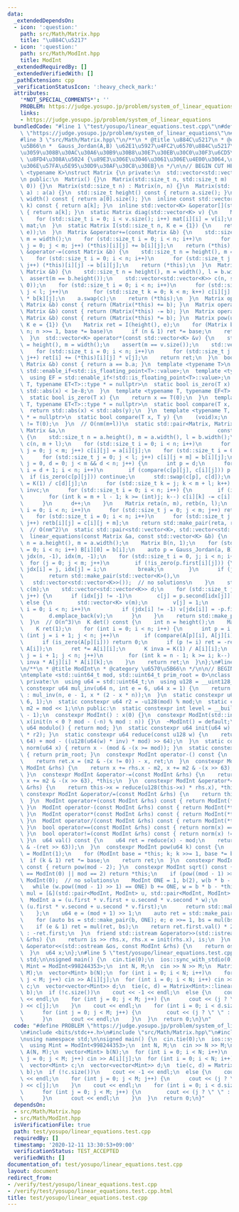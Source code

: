 ```yaml
---
data:
  _extendedDependsOn:
  - icon: ':question:'
    path: src/Math/Matrix.hpp
    title: "\u884C\u5217"
  - icon: ':question:'
    path: src/Math/ModInt.hpp
    title: ModInt
  _extendedRequiredBy: []
  _extendedVerifiedWith: []
  _pathExtension: cpp
  _verificationStatusIcon: ':heavy_check_mark:'
  attributes:
    '*NOT_SPECIAL_COMMENTS*': ''
    PROBLEM: https://judge.yosupo.jp/problem/system_of_linear_equations
    links:
    - https://judge.yosupo.jp/problem/system_of_linear_equations
  bundledCode: "#line 1 \"test/yosupo/linear_equations.test.cpp\"\n#define PROBLEM\
    \ \"https://judge.yosupo.jp/problem/system_of_linear_equations\"\n#include <bits/stdc++.h>\n\
    #line 3 \"src/Math/Matrix.hpp\"\n/**\n * @title \u884C\u5217\n * @category \u6570\
    \u5B66\n *  Gauss_Jordan(A,B) \u62E1\u5927\u4FC2\u6570\u884C\u5217\u306B\u5BFE\
    \u3059\u308B\u30AC\u30A6\u30B9\u30B8\u30E7\u30EB\u30C0\u30F3\u6CD5\n *  linear_equations(A,b)\
    \ \u8FD4\u308A\u5024 {\u89E3\u306E\u3046\u3061\u306E\u4E00\u3064,\u89E3\u7A7A\u9593\
    \u306E\u57FA\u5E95\u30D9\u30AF\u30C8\u30EB}\n */\n\n// BEGIN CUT HERE\n\ntemplate\
    \ <typename K>\nstruct Matrix {\n private:\n  std::vector<std::vector<K>> a;\n\
    \n public:\n  Matrix() {}\n  Matrix(std::size_t n, std::size_t m) : a(n, std::vector<K>(m,\
    \ 0)) {}\n  Matrix(std::size_t n) : Matrix(n, n) {}\n  Matrix(std::vector<std::vector<K>>\
    \ a) : a(a) {}\n  std::size_t height() const { return a.size(); }\n  std::size_t\
    \ width() const { return a[0].size(); }\n  inline const std::vector<K> &operator[](std::size_t\
    \ k) const { return a[k]; }\n  inline std::vector<K> &operator[](std::size_t k)\
    \ { return a[k]; }\n  static Matrix diag(std::vector<K> v) {\n    Matrix mat(v.size());\n\
    \    for (std::size_t i = 0; i < v.size(); i++) mat[i][i] = v[i];\n    return\
    \ mat;\n  }\n  static Matrix I(std::size_t n, K e = {1}) {\n    return diag(std::vector<K>(n,\
    \ e));\n  }\n  Matrix &operator+=(const Matrix &b) {\n    std::size_t n = height(),\
    \ m = width();\n    for (std::size_t i = 0; i < n; i++)\n      for (std::size_t\
    \ j = 0; j < m; j++) (*this)[i][j] += b[i][j];\n    return (*this);\n  }\n  Matrix\
    \ &operator-=(const Matrix &b) {\n    std::size_t n = height(), m = width();\n\
    \    for (std::size_t i = 0; i < n; i++)\n      for (std::size_t j = 0; j < m;\
    \ j++) (*this)[i][j] -= b[i][j];\n    return (*this);\n  }\n  Matrix &operator*=(const\
    \ Matrix &b) {\n    std::size_t n = height(), m = width(), l = b.width();\n  \
    \  assert(m == b.height());\n    std::vector<std::vector<K>> c(n, std::vector<K>(l,\
    \ 0));\n    for (std::size_t i = 0; i < n; i++)\n      for (std::size_t j = 0;\
    \ j < l; j++)\n        for (std::size_t k = 0; k < m; k++) c[i][j] += (*this)[i][k]\
    \ * b[k][j];\n    a.swap(c);\n    return (*this);\n  }\n  Matrix operator+(const\
    \ Matrix &b) const { return (Matrix(*this) += b); }\n  Matrix operator-(const\
    \ Matrix &b) const { return (Matrix(*this) -= b); }\n  Matrix operator*(const\
    \ Matrix &b) const { return (Matrix(*this) *= b); }\n  Matrix pow(uint64_t n,\
    \ K e = {1}) {\n    Matrix ret = I(height(), e);\n    for (Matrix base = *this;\
    \ n; n >>= 1, base *= base)\n      if (n & 1) ret *= base;\n    return ret;\n\
    \  }\n  std::vector<K> operator*(const std::vector<K> &v) {\n    std::size_t n\
    \ = height(), m = width();\n    assert(m == v.size());\n    std::vector<K> ret(n);\n\
    \    for (std::size_t i = 0; i < n; i++)\n      for (std::size_t j = 0; j < m;\
    \ j++) ret[i] += (*this)[i][j] * v[j];\n    return ret;\n  }\n  bool operator==(const\
    \ Matrix &b) const { return a == b.a; }\n  template <typename T>\n  using ET =\
    \ std::enable_if<std::is_floating_point<T>::value>;\n  template <typename T>\n\
    \  using EF = std::enable_if<!std::is_floating_point<T>::value>;\n  template <typename\
    \ T, typename ET<T>::type * = nullptr>\n  static bool is_zero(T x) {\n    return\
    \ std::abs(x) < 1e-8;\n  }\n  template <typename T, typename EF<T>::type * = nullptr>\n\
    \  static bool is_zero(T x) {\n    return x == T(0);\n  }\n  template <typename\
    \ T, typename ET<T>::type * = nullptr>\n  static bool compare(T x, T y) {\n  \
    \  return std::abs(x) < std::abs(y);\n  }\n  template <typename T, typename EF<T>::type\
    \ * = nullptr>\n  static bool compare(T x, T y) {\n    (void)x;\n    return y\
    \ != T(0);\n  }\n  // O(nm(m+l))\n  static std::pair<Matrix, Matrix> Gauss_Jordan(const\
    \ Matrix &a,\n                                                const Matrix &b)\
    \ {\n    std::size_t n = a.height(), m = a.width(), l = b.width();\n    Matrix\
    \ c(n, m + l);\n    for (std::size_t i = 0; i < n; i++)\n      for (std::size_t\
    \ j = 0; j < m; j++) c[i][j] = a[i][j];\n    for (std::size_t i = 0; i < n; i++)\n\
    \      for (std::size_t j = 0; j < l; j++) c[i][j + m] = b[i][j];\n    for (std::size_t\
    \ j = 0, d = 0; j < m && d < n; j++) {\n      int p = d;\n      for (std::size_t\
    \ i = d + 1; i < n; i++)\n        if (compare(c[p][j], c[i][j])) p = i;\n    \
    \  if (is_zero(c[p][j])) continue;\n      std::swap(c[p], c[d]);\n      K invc\
    \ = K(1) / c[d][j];\n      for (std::size_t k = j; k < m + l; k++) c[d][k] *=\
    \ invc;\n      for (std::size_t i = 0; i < n; i++) {\n        if (i == d) continue;\n\
    \        for (int k = m + l - 1; k >= (int)j; k--) c[i][k] -= c[i][j] * c[d][k];\n\
    \      }\n      d++;\n    }\n    Matrix reta(n, m), retb(n, l);\n    for (std::size_t\
    \ i = 0; i < n; i++)\n      for (std::size_t j = 0; j < m; j++) reta[i][j] = c[i][j];\n\
    \    for (std::size_t i = 0; i < n; i++)\n      for (std::size_t j = 0; j < l;\
    \ j++) retb[i][j] = c[i][j + m];\n    return std::make_pair(reta, retb);\n  }\n\
    \  // O(nm^2)\n  static std::pair<std::vector<K>, std::vector<std::vector<K>>>\n\
    \  linear_equations(const Matrix &a, const std::vector<K> &b) {\n    std::size_t\
    \ n = a.height(), m = a.width();\n    Matrix B(n, 1);\n    for (std::size_t i\
    \ = 0; i < n; i++) B[i][0] = b[i];\n    auto p = Gauss_Jordan(a, B);\n    std::vector<int>\
    \ jdx(n, -1), idx(m, -1);\n    for (std::size_t i = 0, j; i < n; i++) {\n    \
    \  for (j = 0; j < m; j++)\n        if (!is_zero(p.first[i][j])) {\n         \
    \ jdx[i] = j, idx[j] = i;\n          break;\n        }\n      if (j == m && !is_zero(p.second[i][0]))\n\
    \        return std::make_pair(std::vector<K>(),\n                           \
    \   std::vector<std::vector<K>>());  // no solutions\n    }\n    std::vector<K>\
    \ c(m);\n    std::vector<std::vector<K>> d;\n    for (std::size_t j = 0; j < m;\
    \ j++) {\n      if (idx[j] != -1)\n        c[j] = p.second[idx[j]][0];\n     \
    \ else {\n        std::vector<K> v(m);\n        v[j] = 1;\n        for (std::size_t\
    \ i = 0; i < n; i++)\n          if (jdx[i] != -1) v[jdx[i]] = -p.first[i][j];\n\
    \        d.emplace_back(v);\n      }\n    }\n    return std::make_pair(c, d);\n\
    \  }\n  // O(n^3)\n  K det() const {\n    int n = height();\n    Matrix A(a);\n\
    \    K ret(1);\n    for (int i = 0; i < n; i++) {\n      int p = i;\n      for\
    \ (int j = i + 1; j < n; j++)\n        if (compare(A[p][i], A[j][i])) p = j;\n\
    \      if (is_zero(A[p][i])) return 0;\n      if (p != i) ret = -ret;\n      std::swap(A[p],\
    \ A[i]);\n      ret *= A[i][i];\n      K inva = K(1) / A[i][i];\n      for (int\
    \ j = i + 1; j < n; j++)\n        for (int k = n - 1; k >= i; k--) A[j][k] -=\
    \ inva * A[j][i] * A[i][k];\n    }\n    return ret;\n  }\n};\n#line 3 \"src/Math/ModInt.hpp\"\
    \n/**\n * @title ModInt\n * @category \u6570\u5B66\n */\n\n// BEGIN CUT HERE\n\
    \ntemplate <std::uint64_t mod, std::uint64_t prim_root = 0>\nclass ModInt {\n\
    \ private:\n  using u64 = std::uint64_t;\n  using u128 = __uint128_t;\n  static\
    \ constexpr u64 mul_inv(u64 n, int e = 6, u64 x = 1) {\n    return e == 0 ? x\
    \ : mul_inv(n, e - 1, x * (2 - x * n));\n  }\n  static constexpr u64 inv = mul_inv(mod,\
    \ 6, 1);\n  static constexpr u64 r2 = -u128(mod) % mod;\n  static constexpr u64\
    \ m2 = mod << 1;\n\n public:\n  static constexpr int level = __builtin_ctzll(mod\
    \ - 1);\n  constexpr ModInt() : x(0) {}\n  constexpr ModInt(std::int64_t n) :\
    \ x(init(n < 0 ? mod - (-n) % mod : n)) {}\n  ~ModInt() = default;\n  static constexpr\
    \ u64 modulo() { return mod; }\n  static constexpr u64 init(u64 w) { return reduce(u128(w)\
    \ * r2); }\n  static constexpr u64 reduce(const u128 w) {\n    return u64(w >>\
    \ 64) + mod - ((u128(u64(w) * inv) * mod) >> 64);\n  }\n  static constexpr u64\
    \ norm(u64 x) { return x - (mod & -(x >= mod)); }\n  static constexpr u64 pr_rt()\
    \ { return prim_root; }\n  constexpr ModInt operator-() const {\n    ModInt ret;\n\
    \    return ret.x = (m2 & -(x != 0)) - x, ret;\n  }\n  constexpr ModInt &operator+=(const\
    \ ModInt &rhs) {\n    return x += rhs.x - m2, x += m2 & -(x >> 63), *this;\n \
    \ }\n  constexpr ModInt &operator-=(const ModInt &rhs) {\n    return x -= rhs.x,\
    \ x += m2 & -(x >> 63), *this;\n  }\n  constexpr ModInt &operator*=(const ModInt\
    \ &rhs) {\n    return this->x = reduce(u128(this->x) * rhs.x), *this;\n  }\n \
    \ constexpr ModInt &operator/=(const ModInt &rhs) {\n    return this->operator*=(rhs.inverse());\n\
    \  }\n  ModInt operator+(const ModInt &rhs) const { return ModInt(*this) += rhs;\
    \ }\n  ModInt operator-(const ModInt &rhs) const { return ModInt(*this) -= rhs;\
    \ }\n  ModInt operator*(const ModInt &rhs) const { return ModInt(*this) *= rhs;\
    \ }\n  ModInt operator/(const ModInt &rhs) const { return ModInt(*this) /= rhs;\
    \ }\n  bool operator==(const ModInt &rhs) const { return norm(x) == norm(rhs.x);\
    \ }\n  bool operator!=(const ModInt &rhs) const { return norm(x) != norm(rhs.x);\
    \ }\n  u64 val() const {\n    u64 ret = reduce(x) - mod;\n    return ret + (mod\
    \ & -(ret >> 63));\n  }\n  constexpr ModInt pow(u64 k) const {\n    ModInt ret\
    \ = ModInt(1);\n    for (ModInt base = *this; k; k >>= 1, base *= base)\n    \
    \  if (k & 1) ret *= base;\n    return ret;\n  }\n  constexpr ModInt inverse()\
    \ const { return pow(mod - 2); }\n  constexpr ModInt sqrt() const {\n    if (*this\
    \ == ModInt(0) || mod == 2) return *this;\n    if (pow((mod - 1) >> 1) != 1) return\
    \ ModInt(0);  // no solutions\n    ModInt ONE = 1, b(2), w(b * b - *this);\n \
    \   while (w.pow((mod - 1) >> 1) == ONE) b += ONE, w = b * b - *this;\n    auto\
    \ mul = [&](std::pair<ModInt, ModInt> u, std::pair<ModInt, ModInt> v) {\n    \
    \  ModInt a = (u.first * v.first + u.second * v.second * w);\n      ModInt b =\
    \ (u.first * v.second + u.second * v.first);\n      return std::make_pair(a, b);\n\
    \    };\n    u64 e = (mod + 1) >> 1;\n    auto ret = std::make_pair(ONE, ModInt(0));\n\
    \    for (auto bs = std::make_pair(b, ONE); e; e >>= 1, bs = mul(bs, bs))\n  \
    \    if (e & 1) ret = mul(ret, bs);\n    return ret.first.val() * 2 < mod ? ret.first\
    \ : -ret.first;\n  }\n  friend std::istream &operator>>(std::istream &is, ModInt\
    \ &rhs) {\n    return is >> rhs.x, rhs.x = init(rhs.x), is;\n  }\n  friend std::ostream\
    \ &operator<<(std::ostream &os, const ModInt &rhs) {\n    return os << rhs.val();\n\
    \  }\n  u64 x;\n};\n#line 5 \"test/yosupo/linear_equations.test.cpp\"\nusing namespace\
    \ std;\n\nsigned main() {\n  cin.tie(0);\n  ios::sync_with_stdio(0);\n  using\
    \ Mint = ModInt<998244353>;\n  int N, M;\n  cin >> N >> M;\n  Matrix<Mint> A(N,\
    \ M);\n  vector<Mint> b(N);\n  for (int i = 0; i < N; i++)\n    for (int j = 0;\
    \ j < M; j++) cin >> A[i][j];\n  for (int i = 0; i < N; i++) cin >> b[i];\n  vector<Mint>\
    \ c;\n  vector<vector<Mint>> d;\n  tie(c, d) = Matrix<Mint>::linear_equations(A,\
    \ b);\n  if (!c.size())\n    cout << -1 << endl;\n  else {\n    cout << d.size()\
    \ << endl;\n    for (int j = 0; j < M; j++) {\n      cout << (j ? \" \" : \"\"\
    ) << c[j];\n    }\n    cout << endl;\n    for (int i = 0; i < d.size(); i++) {\n\
    \      for (int j = 0; j < M; j++) {\n        cout << (j ? \" \" : \"\") << d[i][j];\n\
    \      }\n      cout << endl;\n    }\n  }\n  return 0;\n}\n"
  code: "#define PROBLEM \"https://judge.yosupo.jp/problem/system_of_linear_equations\"\
    \n#include <bits/stdc++.h>\n#include \"src/Math/Matrix.hpp\"\n#include \"src/Math/ModInt.hpp\"\
    \nusing namespace std;\n\nsigned main() {\n  cin.tie(0);\n  ios::sync_with_stdio(0);\n\
    \  using Mint = ModInt<998244353>;\n  int N, M;\n  cin >> N >> M;\n  Matrix<Mint>\
    \ A(N, M);\n  vector<Mint> b(N);\n  for (int i = 0; i < N; i++)\n    for (int\
    \ j = 0; j < M; j++) cin >> A[i][j];\n  for (int i = 0; i < N; i++) cin >> b[i];\n\
    \  vector<Mint> c;\n  vector<vector<Mint>> d;\n  tie(c, d) = Matrix<Mint>::linear_equations(A,\
    \ b);\n  if (!c.size())\n    cout << -1 << endl;\n  else {\n    cout << d.size()\
    \ << endl;\n    for (int j = 0; j < M; j++) {\n      cout << (j ? \" \" : \"\"\
    ) << c[j];\n    }\n    cout << endl;\n    for (int i = 0; i < d.size(); i++) {\n\
    \      for (int j = 0; j < M; j++) {\n        cout << (j ? \" \" : \"\") << d[i][j];\n\
    \      }\n      cout << endl;\n    }\n  }\n  return 0;\n}"
  dependsOn:
  - src/Math/Matrix.hpp
  - src/Math/ModInt.hpp
  isVerificationFile: true
  path: test/yosupo/linear_equations.test.cpp
  requiredBy: []
  timestamp: '2020-12-11 13:30:53+09:00'
  verificationStatus: TEST_ACCEPTED
  verifiedWith: []
documentation_of: test/yosupo/linear_equations.test.cpp
layout: document
redirect_from:
- /verify/test/yosupo/linear_equations.test.cpp
- /verify/test/yosupo/linear_equations.test.cpp.html
title: test/yosupo/linear_equations.test.cpp
---
```

